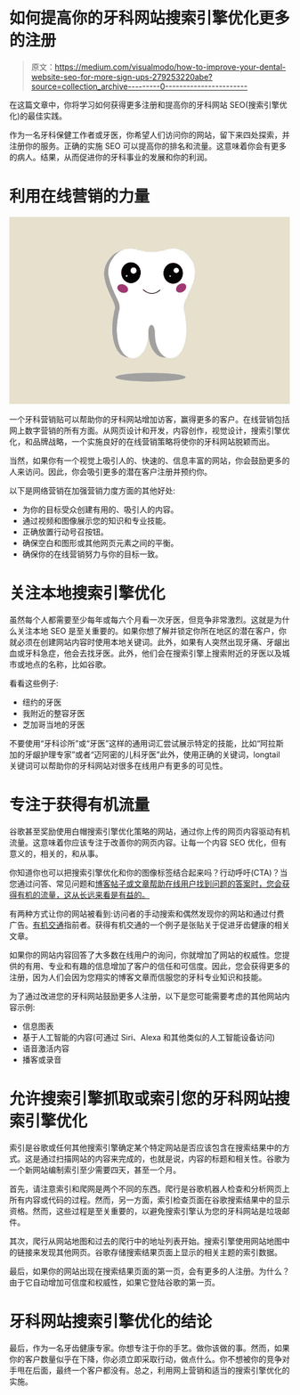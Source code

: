 # 如何提高你的牙科网站搜索引擎优化更多的注册

> 原文：<https://medium.com/visualmodo/how-to-improve-your-dental-website-seo-for-more-sign-ups-279253220abe?source=collection_archive---------0----------------------->

在这篇文章中，你将学习如何获得更多注册和提高你的牙科网站 SEO(搜索引擎优化)的最佳实践。

作为一名牙科保健工作者或牙医，你希望人们访问你的网站，留下来四处探索，并注册你的服务。正确的实施 SEO 可以提高你的排名和流量。这意味着你会有更多的病人。结果，从而促进你的牙科事业的发展和你的利润。

# 利用在线营销的力量

![](img/c7eb6c61e7f463defae05e07f13e0bf4.png)

一个牙科营销贴可以帮助你的牙科网站增加访客，赢得更多的客户。在线营销包括网上数字营销的所有方面。从网页设计和开发，内容创作，视觉设计，搜索引擎优化，和品牌战略，一个实施良好的在线营销策略将使你的牙科网站脱颖而出。

当然，如果你有一个视觉上吸引人的、快速的、信息丰富的网站，你会鼓励更多的人来访问。因此，你会吸引更多的潜在客户注册并预约你。

以下是网络营销在加强营销力度方面的其他好处:

*   为你的目标受众创建有用的、吸引人的内容。
*   通过视频和图像展示您的知识和专业技能。
*   正确放置行动号召按钮。
*   确保空白和图形或其他网页元素之间的平衡。
*   确保你的在线营销努力与你的目标一致。

# 关注本地搜索引擎优化

虽然每个人都需要至少每年或每六个月看一次牙医，但竞争非常激烈。这就是为什么关注本地 SEO 是至关重要的。如果你想了解并锁定你所在地区的潜在客户，你就必须在创建网站内容时使用本地关键词。此外，如果有人突然出现牙痛、牙龈出血或牙科急症，他会去找牙医。此外，他们会在搜索引擎上搜索附近的牙医以及城市或地点的名称，比如谷歌。

看看这些例子:

*   纽约的牙医
*   我附近的整容牙医
*   芝加哥当地的牙医

不要使用“牙科诊所”或“牙医”这样的通用词汇尝试展示特定的技能，比如“阿拉斯加的牙龈护理专家”或者“迈阿密的儿科牙医”此外，使用正确的关键词，longtail 关键词可以帮助你的牙科网站对很多在线用户有更多的可见性。

# 专注于获得有机流量

谷歌甚至奖励使用白帽搜索引擎优化策略的网站，通过你上传的网页内容驱动有机流量。这意味着你应该专注于改善你的网页内容。让每一个内容 SEO 优化，但有意义的，相关的，和从事。

你知道你也可以把搜索引擎优化和你的图像标签结合起来吗？行动呼吁(CTA)？当您通过问答、常见问题和[博客帖子或文章帮助在线用户找到问题的答案时，您会获得有机的流量，这从长远来看是有益的。](https://visualmodo.com/best-blog-post-title-generator-tools-to-amazing-headlines/)

有两种方式让你的网站被看到:访问者的手动搜索和偶然发现你的网站和通过付费广告。[有机交通](https://en.wikipedia.org/wiki/Organic_search)指前者。获得有机交通的一个例子是张贴关于促进牙齿健康的相关文章。

如果你的网站内容回答了大多数在线用户的询问，你就增加了网站的权威性。您提供的有用、专业和有趣的信息增加了客户的信任和可信度。因此，您会获得更多的注册，因为人们会因为您翔实的博客文章而信服您的牙科专业知识和技能。

为了通过改进您的牙科网站鼓励更多人注册，以下是您可能需要考虑的其他网站内容示例:

*   信息图表
*   基于人工智能的内容(可通过 Siri、Alexa 和其他类似的人工智能设备访问)
*   语音激活内容
*   播客或录音

# 允许搜索引擎抓取或索引您的牙科网站搜索引擎优化

索引是谷歌或任何其他搜索引擎确定某个特定网站是否应该包含在搜索结果中的方式。这是通过扫描网站的内容来完成的，也就是说，内容的标题和相关性。谷歌为一个新网站编制索引至少需要四天，甚至一个月。

首先，请注意索引和爬网是两个不同的东西。爬行是谷歌机器人检查和分析网页上所有内容或代码的过程。然而，另一方面，索引检查页面在谷歌搜索结果中的显示资格。然而，这些过程是至关重要的，以避免搜索引擎认为您的牙科网站是垃圾邮件。

其次，爬行从网站地图和过去的爬行中的地址列表开始。搜索引擎使用网站地图中的链接来发现其他网页。谷歌存储搜索结果页面上显示的相关主题的索引数据。

最后，如果你的网站出现在搜索结果页面的第一页，会有更多的人注册。为什么？由于它自动增加可信度和权威性，如果它登陆谷歌的第一页。

# 牙科网站搜索引擎优化的结论

最后，作为一名牙齿健康专家。你想专注于你的手艺。做你该做的事。然而，如果你的客户数量似乎在下降，你必须立即采取行动，做点什么。你不想被你的竞争对手甩在后面，最终一个客户都没有。总之，利用网上营销和适当的搜索引擎优化的实施。